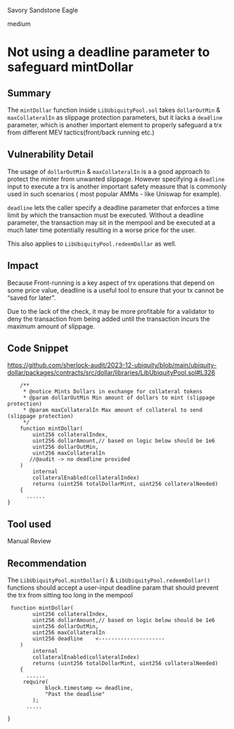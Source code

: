 Savory Sandstone Eagle

medium

# Not using a deadline parameter to safeguard mintDollar

## Summary
The `mintDollar` function inside `LibUbiquityPool.sol` takes `dollarOutMin` & `maxCollateralIn` as slippage protection parameters, but it lacks a `deadline` parameter, which is another important element to properly safeguard a trx from different MEV tactics(front/back running etc.)

## Vulnerability Detail
The usage of `dollarOutMin` & `maxCollateralIn` is a a good approach to protect the minter from unwanted slippage. However specifying a `deadline` input to execute a trx is another important safety measure that is commonly used in such scenarios ( most popular AMMs - like Uniswap for example).

`deadline` lets the caller specify a deadline parameter that enforces a time limit by which the transaction must be executed. Without a deadline parameter, the transaction may sit in the mempool and be executed at a much later time potentially resulting in a worse price for the user.

This also applies to `LibUbiquityPool.redeemDollar` as well.

## Impact
Because Front-running is a key aspect of trx operations that depend on some price value, deadline is a useful tool to ensure that your tx cannot be “saved for later”.

Due to the lack of the check, it may be more profitable for a validator to deny the transaction from being added until the transaction incurs the maximum amount of slippage.

## Code Snippet
https://github.com/sherlock-audit/2023-12-ubiquity/blob/main/ubiquity-dollar/packages/contracts/src/dollar/libraries/LibUbiquityPool.sol#L326


```solidity
    /**
     * @notice Mints Dollars in exchange for collateral tokens
     * @param dollarOutMin Min amount of dollars to mint (slippage protection)
     * @param maxCollateralIn Max amount of collateral to send (slippage protection)
     */
    function mintDollar(
        uint256 collateralIndex,
        uint256 dollarAmount,// based on logic below should be 1e6
        uint256 dollarOutMin,
        uint256 maxCollateralIn
       //@audit -> no deadline provided
    )
        internal
        collateralEnabled(collateralIndex)
        returns (uint256 totalDollarMint, uint256 collateralNeeded)
    {
      ......
}
```

## Tool used

Manual Review

## Recommendation
The `LibUbiquityPool.mintDollar()` & `LibUbiquityPool.redeemDollar()` functions should accept a user-input deadline param that should prevent the trx from sitting too long in the mempool

```solidity
 function mintDollar(
        uint256 collateralIndex,
        uint256 dollarAmount,// based on logic below should be 1e6
        uint256 dollarOutMin,
        uint256 maxCollateralIn
        uint256 deadline    <---------------------
    )
        internal
        collateralEnabled(collateralIndex)
        returns (uint256 totalDollarMint, uint256 collateralNeeded)
    {
      ......
     require(
            block.timestamp <= deadline,
            "Past the deadline"
        );
      .....

}
```